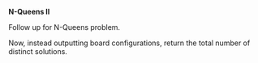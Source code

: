 **N-Queens II**

Follow up for N-Queens problem.

Now, instead outputting board configurations, return the total number of distinct solutions.